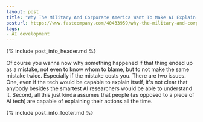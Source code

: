 ```yaml
---
layout: post
title: "Why The Military And Corporate America Want To Make AI Explain Itself"
posturl: https://www.fastcompany.com/40433959/why-the-military-and-corporate-america-want-to-make-ai-explain-itself
tags:
- AI development
---
```


{% include post_info_header.md %}

Of course you wanna now why something happened if that thing ended up as a mistake, not even to know whom to blame, but to not make the same mistake twice. Especially if the mistake costs you. There are two issues. One, even if the tech would be capable to explain itself, it's not clear that anybody besides the smartest AI researchers would be able to understand it. Second, all this just kinda assumes that people (as opposed to a piece of AI tech) are capable of explaining their actions all the time.

<!--more-->
{% include post_info_footer.md %}

